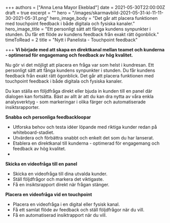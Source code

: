 +++
authors = ["Anna Lena Mayor Ekeblad"]
date = 2021-05-30T22:00:00Z
draft = true
excerpt = ""
hero = "/images/skarmavbild-2021-05-31-kl-11-11-30-2021-05-31.png"
hero_image_body = "Det går att placera funktionen med touchpoint feedback i både digitala och fysiska kanaler."
hero_image_title = "Ett personligt sätt att fånga kundens synpunkter i stunden. Du får ett flöde av kundens feedback från exakt rätt ögonblick."
timeToRead = 2
title = "Nytt i Panelista - Touchpoint feedback"

+++
**Vi började med att skapa en direktkanal mellan teamet och kunderna - optimerad för engagemang och feedback av hög kvalitet.**

Nu gör vi det möjligt att placera en fråga var som helst i kundresan. Ett personligt sätt att fånga kundens synpunkter i stunden. Du får kundens feedback från exakt rätt ögonblick. Det går att placera funktionen med touchpoint feedback i både digitala och fysiska kanaler.

Du kan ställa en följdfråga direkt eller bjuda in kunden till en panel där dialogen kan fortsätta. Bäst av allt är att du kan dra nytta av våra enkla analysverktyg - som markeringar i olika färger och automatiserade insiktsrapporter.

<div class=(/images/skarmavbild-2021-05-31-kl-11-08-58-2021-05-31.png)/> 


**Snabba och personliga feedbackloopar**

* Utforska behov och testa idéer löpande med riktiga kunder redan på whiteboard-stadiet.
* Utvärdera och förbättra snabbt och enkelt det som du har lanserat.
* Etablera en direktkanal till kunderna - optimerad för engagemang och feedback av hög kvalitet.
* 

**Skicka en videofråga till en panel**

* Skicka en videofråga till dina utvalda kunder.
* Ställ följdfrågor och markera det viktigaste.
* Få en insiktsrapport direkt när frågan stänger.

**Placera en videofråga vid en touchpoint**

* Placera en videofråga i en digital eller fysisk kanal.
* Få ett samlat flöde av feedback och ställ följdfrågor när du vill.
* Få en automatiserad insiktrapport när du vill.